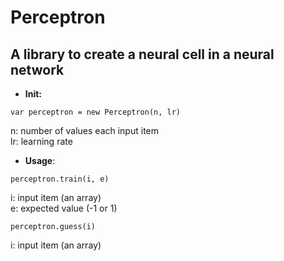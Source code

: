 # Perceptron
## A library to create a neural cell in a neural network

+ **Init:**
```
var perceptron = new Perceptron(n, lr)
```

n: number of values each input item  
lr: learning rate  

+ **Usage**:
```
perceptron.train(i, e)
```

i: input item (an array)  
e: expected value (-1 or 1)  

```
perceptron.guess(i)
```

i: input item (an array)  
	




